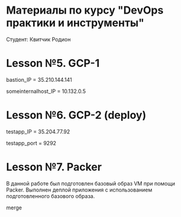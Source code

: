 # Материалы по курсу "DevOps практики и инструменты"
Cтудент: Квитчик Родион

# Lesson №5. GCP-1
bastion_IP = 35.210.144.141

someinternalhost_IP = 10.132.0.5

# Lesson №6. GCP-2 (deploy)
testapp_IP = 35.204.77.92

testapp_port = 9292

# Lesson №7. Packer
В данной работе был подготовлен базовый образ VM при помощи Packer.
Выполнен деплой приложения с использованием подготовленного базового образа.

merge
